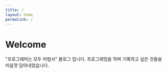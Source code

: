 ```yaml
---
title: /
layout: home
permalink: /
---
```


# Welcome
"프로그래머는 모두 마법사" 블로그 입니다. 
프로그래밍을 하며 기록하고 싶은 것들을 마음껏 담아내었습니다.
